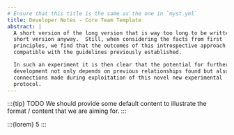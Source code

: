 ```yaml
---
# Ensure that this title is the same as the one in `myst.yml`
title: Developer Notes - Core Team Template
abstract: |
  A short version of the long version that is way too long to be written as a
  short version anyway.  Still, when considering the facts from first
  principles, we find that the outcomes of this introspective approach is
  compatible with the guidelines previously established.

  In such an experiment it is then clear that the potential for further
  development not only depends on previous relationships found but also on
  connections made during exploitation of this novel new experimental
  protocol.
---
```


:::{tip} TODO
We should provide some default content to illustrate the format / content that we are aiming for.
:::

:::{lorem} 5
:::
